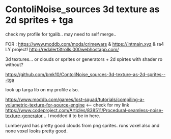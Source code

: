 # ContoliNoise_sources 3d texture as 2d sprites + tga
 check my profile for tgalib.. may need to self merge..

FOR : https://www.moddb.com/mods/crimewars & https://intmain.xyz & ra4 LY project! http://redalert3trolls.000webhostapp.com/

3d textures... or clouds or sprites or generators + 2d spirtes with shader ro without?

https://github.com/bmk10/ContoliNoise_sources-3d-texture-as-2d-sprites---tga

look up targa lib on my profile also.

https://www.moddb.com/games/lost-squad/tutorials/compiling-a-volumetric-texture-for-source-engine <-- check for my link https://www.codeproject.com/Articles/838511/Procedural-seamless-noise-texture-generator .. I modded it to be in here.


Lumberyard has pretty good clouds from png sprites. runs voxel also and none voxel
looks pretty good.
